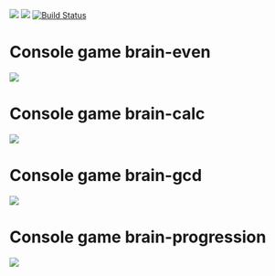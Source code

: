 <a href="https://codeclimate.com/github/sugryumov/project-lvl1-s412/maintainability"><img src="https://api.codeclimate.com/v1/badges/97bc72c838e880cca1e4/maintainability" /></a>
<a href="https://codeclimate.com/github/sugryumov/project-lvl1-s412/test_coverage"><img src="https://api.codeclimate.com/v1/badges/97bc72c838e880cca1e4/test_coverage" /></a>
[![Build Status](https://travis-ci.org/sugryumov/project-lvl1-s412.svg?branch=master)](https://travis-ci.org/sugryumov/project-lvl1-s412)

# Console game brain-evеn
<a href="https://asciinema.org/a/GTX6UkHjndVbtnRQhWrjHStz2" target="_blank"><img src="https://asciinema.org/a/GTX6UkHjndVbtnRQhWrjHStz2.svg" /></a>

# Console game brain-calc
<a href="https://asciinema.org/a/hjTtizRHBjqCT0q9bSowJ0mtZ" target="_blank"><img src="https://asciinema.org/a/hjTtizRHBjqCT0q9bSowJ0mtZ.svg" /></a>

# Console game brain-gcd
<a href="https://asciinema.org/a/1bRF7W1zKoMmqnOKpu7Tb3vwh" target="_blank"><img src="https://asciinema.org/a/1bRF7W1zKoMmqnOKpu7Tb3vwh.svg" /></a>

# Console game brain-progression
<a href="https://asciinema.org/a/CeMVncqlihbU1Dc9ClgkbZ4k3" target="_blank"><img src="https://asciinema.org/a/CeMVncqlihbU1Dc9ClgkbZ4k3.svg" /></a>